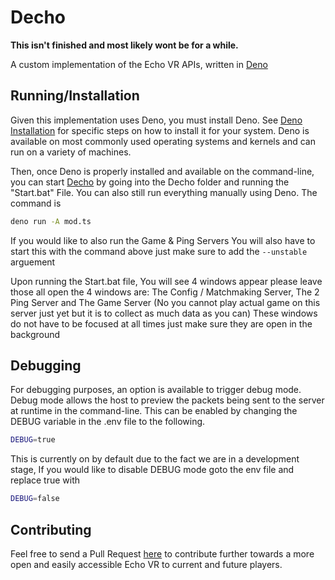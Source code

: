 # Decho

**This isn't finished and most likely wont be for a while.**

A custom implementation of the Echo VR APIs, written in [Deno](https://deno.land)

## Running/Installation

Given this implementation uses Deno, you must install Deno. See [Deno Installation](https://deno.land/manual/getting_started/installation) for specific steps on how to install it for your system. Deno is available on most commonly used operating systems and kernels and can run on a variety of machines.

Then, once Deno is properly installed and available on the command-line, you can start [Decho](https://github.com/UnusualNorm/Decho) by going into the Decho folder and running the "Start.bat" File. You can also still run everything manually using Deno. The command is

```bash
deno run -A mod.ts
```
If you would like to also run the Game & Ping Servers You will also have to start this with the command above just make sure to add the ``--unstable`` arguement

Upon running the Start.bat file, You will see 4 windows appear please leave those all open the 4 windows are: The Config / Matchmaking Server, The 2 Ping Server and The Game Server (No you cannot play actual game on this server just yet but it is to collect as much data as you can) These windows do not have to be focused at all times just make sure they are open in the background


## Debugging

For debugging purposes, an option is available to trigger debug mode. Debug mode allows the host to preview the packets being sent to the server at runtime in the command-line. This can be enabled by changing the DEBUG variable in the .env file to the following.

```bash
DEBUG=true
```
This is currently on by default due to the fact we are in a development stage, If you would like to disable DEBUG mode goto the env file and replace true with
```bash
DEBUG=false
```

## Contributing

Feel free to send a Pull Request [here](https://github.com/UnusualNorm/Decho/pulls) to contribute further towards a more open and easily accessible Echo VR to current and future players.

